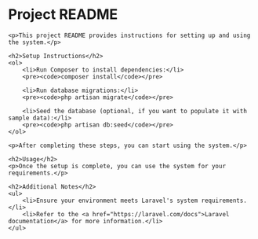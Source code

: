 <!DOCTYPE html>
<html lang="en">
<head>
    <meta charset="UTF-8">
    <meta name="viewport" content="width=device-width, initial-scale=1.0">
    <title>Project README</title>
</head>
<body>
    <h1>Project README</h1>

    <p>This project README provides instructions for setting up and using the system.</p>

    <h2>Setup Instructions</h2>
    <ol>
        <li>Run Composer to install dependencies:</li>
        <pre><code>composer install</code></pre>

        <li>Run database migrations:</li>
        <pre><code>php artisan migrate</code></pre>

        <li>Seed the database (optional, if you want to populate it with sample data):</li>
        <pre><code>php artisan db:seed</code></pre>
    </ol>

    <p>After completing these steps, you can start using the system.</p>

    <h2>Usage</h2>
    <p>Once the setup is complete, you can use the system for your requirements.</p>

    <h2>Additional Notes</h2>
    <ul>
        <li>Ensure your environment meets Laravel's system requirements.</li>
        <li>Refer to the <a href="https://laravel.com/docs">Laravel documentation</a> for more information.</li>
    </ul>
</body>
</html>

